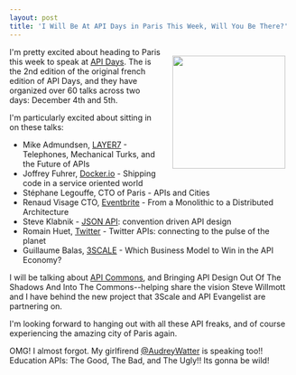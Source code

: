 ```yaml
---
layout: post
title: 'I Will Be At API Days in Paris This Week, Will You Be There?'
---
```

<p><a href="http://apidays.io/"><img style="padding: 15px;" src="https://s3.amazonaws.com/kinlane-productions/events/api-days-paris-france/api-days-fonz.png" alt="" width="200" align="right" /></a></p>
<p>I'm pretty excited about heading to Paris this week to speak at <a title="API Days" href="http://apidays.io/">API Days</a>.  The is the 2nd edition of the original french edition of API Days, and they have organized over 60 talks across two days: December 4th and 5th.</p>
<p>I'm particularly excited about sitting in on these talks:</p>
<ul class="mainlist">
<li>Mike Admundsen, <a title="Layer7" href="http://www.layer7tech.com/">LAYER7</a> - Telephones, Mechanical Turks, and the Future of APIs</li>
<li>Joffrey Fuhrer, <a title="Docker.io" href="http://www.docker.io/">Docker.io</a> - Shipping code in a service oriented world</li>
<li>St&eacute;phane Legouffe, CTO of Paris - APIs and Cities</li>
<li>Renaud Visage CTO, <a href="http://developer.eventbrite.com/">Eventbrite</a> - From a Monolithic to a Distributed Architecture </li>
<li>Steve Klabnik - <a href="http://jsonapi.org/">JSON API</a>: convention driven API design </li>
<li>Romain Huet, <a href="https://dev.twitter.com/">Twitter</a> - Twitter APIs: connecting to the pulse of the planet</li>
<li>Guillaume Balas, <a title="3Scale" href="http://bit.ly/13esk6Q">3SCALE</a> - Which Business Model to Win in the API Economy?</li>
</ul>
<p>I will be talking about <a title="API Commons" href="http://apicommons.org">API Commons</a>, and Bringing API Design Out Of The Shadows And Into The Commons--helping share the vision Steve Willmott and I have behind the new project that 3Scale and API Evangelist are partnering on.</p>
<p>I'm looking forward to hanging out with all these API freaks, and of course experiencing the amazing city of Paris again.</p>
<p>OMG! I almost forgot. My girlfirend <a href="https://twitter.com/audreywatters">@AudreyWatter</a> is speaking too!! Education APIs: The Good, The Bad, and The Ugly!! Its gonna be wild!</p>
